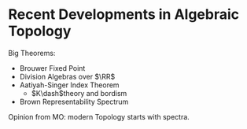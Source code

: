 # Recent Developments in Algebraic Topology

Big Theorems:
- Brouwer Fixed Point
- Division Algebras over $\RR$
- Aatiyah-Singer Index Theorem
  - $K\dash$theory and bordism
- Brown Representability Spectrum

Opinion from MO: modern Topology starts with spectra.
